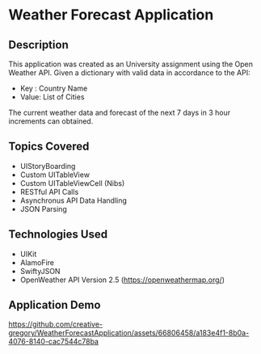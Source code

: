 # Weather Forecast Application

## Description
This application was created as an University assignment using the Open Weather API.
Given a dictionary with valid data in accordance to the API:
- Key : Country Name
- Value: List of Cities

The current weather data and  forecast of the next 7 days in 3 hour increments can obtained.

## Topics Covered
- UIStoryBoarding
- Custom UITableView
- Custom UITableViewCell (Nibs)
- RESTful API Calls
- Asynchronus API Data Handling
- JSON Parsing


## Technologies Used
- UIKit
- AlamoFire
- SwiftyJSON
- OpenWeather API Version 2.5 (https://openweathermap.org/)


## Application Demo
https://github.com/creative-gregory/WeatherForecastApplication/assets/66806458/a183e4f1-8b0a-4076-8140-cac7544c78ba


